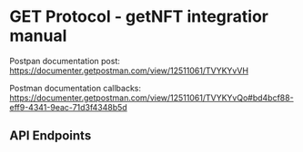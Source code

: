 # GET Protocol - getNFT integratior manual

Postpan documentation post: https://documenter.getpostman.com/view/12511061/TVYKYvVH

Postman documentation callbacks: https://documenter.getpostman.com/view/12511061/TVYKYvQo#bd4bcf88-eff9-4341-9eac-71d3f4348b5d

## API Endpoints
